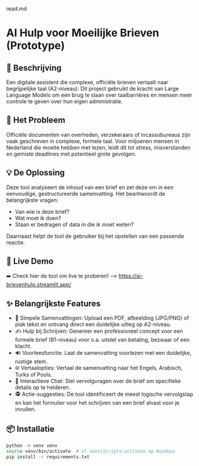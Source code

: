 read.md
# AI Hulp voor Moeilijke Brieven (Prototype)

## 🧠 Beschrijving
Een digitale assistent die complexe, officiële brieven vertaalt naar begrijpelijke taal (A2-niveau). 
Dit project gebruikt de kracht van Large Language Models om een brug te slaan over taalbarrières en mensen meer controle te geven over hun eigen administratie.

## 🎯 Het Probleem 
Officiële documenten van overheden, verzekeraars of incassobureaus zijn vaak geschreven in complexe, formele taal. Voor miljoenen mensen in Nederland die moeite hebben met lezen, leidt dit tot stress, misverstanden en gemiste deadlines met potentieel grote gevolgen.

## 💡 De Oplossing 
Deze tool analyseert de inhoud van een brief en zet deze om in een eenvoudige, gestructureerde samenvatting. Het beantwoordt de belangrijkste vragen:
- Van wie is deze brief?
- Wat moet ik doen?
- Staan er bedragen of data in die ik moet weten?

Daarnaast helpt de tool de gebruiker bij het opstellen van een passende reactie.

## 🚀 Live Demo
➡️ Check hier de tool om live te proberen! --> https://ai-brievenhulp.streamlit.app/

## ✨ Belangrijkste Features
- 📄 Simpele Samenvattingen: Upload een PDF, afbeelding (JPG/PNG) of plak tekst en ontvang direct een duidelijke uitleg op A2-niveau.
- ✍️ Hulp bij Schrijven: Genereer een professioneel concept voor een formele brief (B1-niveau) voor o.a. uitstel van betaling, bezwaar of een klacht.
- 🔊 Voorleesfunctie: Laat de samenvatting voorlezen met een duidelijke, rustige stem.
- 🌐 Vertaalopties: Vertaal de samenvatting naar het Engels, Arabisch, Turks of Pools.
- 💬 Interactieve Chat: Stel vervolgvragen over de brief om specifieke details op te helderen.
- 🕵️ Actie-suggesties: De tool identificeert de meest logische vervolgstap en kan het formulier voor het schrijven van een brief alvast voor je invullen.

## 📦 Installatie
```bash
python -m venv venv
source venv/bin/activate  # of venv\Scripts\activate op Windows
pip install -r requirements.txt
